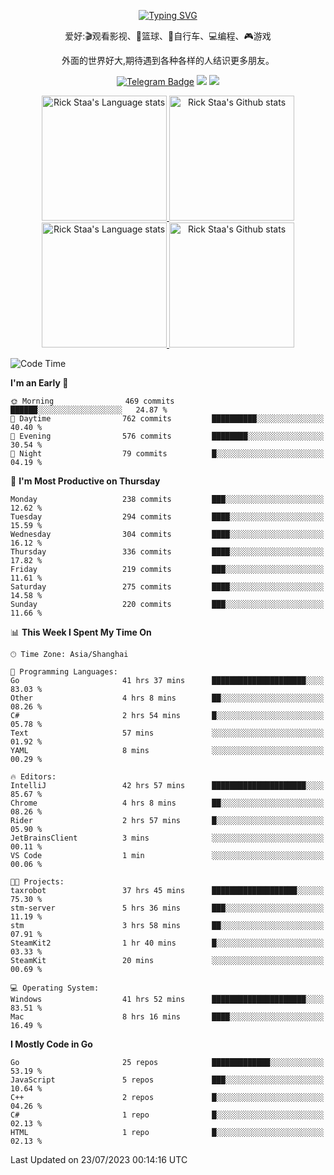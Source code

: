 <div align="center"> 

[![Typing SVG](https://readme-typing-svg.herokuapp.com?size=25&duration=2500&color=eeeeee&vCenter=true&width=200&height=40&lines=Hi+there+%F0%9F%91%8B%F0%9F%8F%BB;I'm+DanBai)](https://git.io/typing-svg)

爱好:🎬观看影视、🏀篮球、🚴自行车、💻编程、🎮游戏

外面的世界好大,期待遇到各种各样的人结识更多朋友。

[![Telegram Badge](https://img.shields.io/badge/-Telegram-blue?style=flat&logo=Telegram&logoColor=white)](https://t.me/danbai9420) 
[![](https://img.shields.io/badge/-Blog-brightgreen?style=flat&logo=Blogger&logoColor=white)](https://p00q.cn)
[![](https://img.shields.io/badge/-Email-red?style=flat&logo=Mail.Ru&logoColor=white)](mailto:danbai@88.com)
</div>

<!-- Light Mode -->
<div align="center"> 
<a href="https://github.com/anuraghazra/github-readme-stats#gh-light-mode-only">
<img height=200 src="https://github-readme-stats.vercel.app/api/top-langs/?username=danbai225&layout=compact&langs_count=10&hide_border=1&role=OWNER,COLLABORATOR#gh-light-mode-only" alt="Rick Staa's Language stats" />
</a>
<a href="https://github.com/anuraghazra/github-readme-stats#gh-light-mode-only">
<img height=200 src="https://github-readme-stats.vercel.app/api?username=danbai225&show_icons=true&count_private=true&line_height=28&hide_border=1&include_all_commits=true&card_width=450&role=OWNER,COLLABORATOR&exclude_repo=github-readme-stats#gh-light-mode-only" alt="Rick Staa's Github stats" />
</a>
</div>

<!-- Dark Mode -->
<div align="center"> 
<a href="https://github.com/anuraghazra/github-readme-stats#gh-dark-mode-only">
<img height=200 src="https://github-readme-stats.vercel.app/api/top-langs/?username=danbai225&layout=compact&langs_count=10&hide_border=1&role=OWNER,COLLABORATOR&theme=github_dark#gh-dark-mode-only" alt="Rick Staa's Language stats" />
</a>
<a href="https://github.com/anuraghazra/github-readme-stats#gh-dark-mode-only">
<img height=200 src="https://github-readme-stats.vercel.app/api?username=danbai225&show_icons=true&count_private=true&line_height=28&hide_border=1&include_all_commits=true&card_width=450&role=OWNER,COLLABORATOR&exclude_repo=github-readme-stats&theme=github_dark#gh-dark-mode-only" alt="Rick Staa's Github stats" />
</a>
</div>

<!--START_SECTION:waka-->
![Code Time](http://img.shields.io/badge/Code%20Time-676%20hrs%2043%20mins-blue)

**I'm an Early 🐤** 

```text
🌞 Morning                469 commits         ██████░░░░░░░░░░░░░░░░░░░   24.87 % 
🌆 Daytime                762 commits         ██████████░░░░░░░░░░░░░░░   40.40 % 
🌃 Evening                576 commits         ████████░░░░░░░░░░░░░░░░░   30.54 % 
🌙 Night                  79 commits          █░░░░░░░░░░░░░░░░░░░░░░░░   04.19 % 
```
📅 **I'm Most Productive on Thursday** 

```text
Monday                   238 commits         ███░░░░░░░░░░░░░░░░░░░░░░   12.62 % 
Tuesday                  294 commits         ████░░░░░░░░░░░░░░░░░░░░░   15.59 % 
Wednesday                304 commits         ████░░░░░░░░░░░░░░░░░░░░░   16.12 % 
Thursday                 336 commits         ████░░░░░░░░░░░░░░░░░░░░░   17.82 % 
Friday                   219 commits         ███░░░░░░░░░░░░░░░░░░░░░░   11.61 % 
Saturday                 275 commits         ████░░░░░░░░░░░░░░░░░░░░░   14.58 % 
Sunday                   220 commits         ███░░░░░░░░░░░░░░░░░░░░░░   11.66 % 
```


📊 **This Week I Spent My Time On** 

```text
🕑︎ Time Zone: Asia/Shanghai

💬 Programming Languages: 
Go                       41 hrs 37 mins      █████████████████████░░░░   83.03 % 
Other                    4 hrs 8 mins        ██░░░░░░░░░░░░░░░░░░░░░░░   08.26 % 
C#                       2 hrs 54 mins       █░░░░░░░░░░░░░░░░░░░░░░░░   05.78 % 
Text                     57 mins             ░░░░░░░░░░░░░░░░░░░░░░░░░   01.92 % 
YAML                     8 mins              ░░░░░░░░░░░░░░░░░░░░░░░░░   00.29 % 

🔥 Editors: 
IntelliJ                 42 hrs 57 mins      █████████████████████░░░░   85.67 % 
Chrome                   4 hrs 8 mins        ██░░░░░░░░░░░░░░░░░░░░░░░   08.26 % 
Rider                    2 hrs 57 mins       █░░░░░░░░░░░░░░░░░░░░░░░░   05.90 % 
JetBrainsClient          3 mins              ░░░░░░░░░░░░░░░░░░░░░░░░░   00.11 % 
VS Code                  1 min               ░░░░░░░░░░░░░░░░░░░░░░░░░   00.06 % 

🐱‍💻 Projects: 
taxrobot                 37 hrs 45 mins      ███████████████████░░░░░░   75.30 % 
stm-server               5 hrs 36 mins       ███░░░░░░░░░░░░░░░░░░░░░░   11.19 % 
stm                      3 hrs 58 mins       ██░░░░░░░░░░░░░░░░░░░░░░░   07.91 % 
SteamKit2                1 hr 40 mins        █░░░░░░░░░░░░░░░░░░░░░░░░   03.33 % 
SteamKit                 20 mins             ░░░░░░░░░░░░░░░░░░░░░░░░░   00.69 % 

💻 Operating System: 
Windows                  41 hrs 52 mins      █████████████████████░░░░   83.51 % 
Mac                      8 hrs 16 mins       ████░░░░░░░░░░░░░░░░░░░░░   16.49 % 
```

**I Mostly Code in Go** 

```text
Go                       25 repos            █████████████░░░░░░░░░░░░   53.19 % 
JavaScript               5 repos             ███░░░░░░░░░░░░░░░░░░░░░░   10.64 % 
C++                      2 repos             █░░░░░░░░░░░░░░░░░░░░░░░░   04.26 % 
C#                       1 repo              █░░░░░░░░░░░░░░░░░░░░░░░░   02.13 % 
HTML                     1 repo              █░░░░░░░░░░░░░░░░░░░░░░░░   02.13 % 
```




 Last Updated on 23/07/2023 00:14:16 UTC
<!--END_SECTION:waka-->
